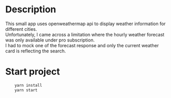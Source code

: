 # Description

This small app uses openweathermap api to display weather information for different cities.  
Unfortunately, I came across a limitation where the hourly weather forecast was only available under pro subscription.  
I had to mock one of the forecast response and only the current weather card is reflecting the search.

# Start project

```bash
	yarn install
	yarn start
```
